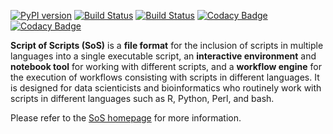 [![PyPI version](https://badge.fury.io/py/sos.svg)](https://badge.fury.io/py/sos)
[![Build Status](https://travis-ci.org/vatlab/SOS.svg?branch=master)](https://travis-ci.org/vatlab/SOS)
[![Build Status](https://ci.appveyor.com/api/projects/status/x092eusa0tta3msw?svg=true
)](https://ci.appveyor.com/project/BoPeng/sos)
[![Codacy Badge](https://api.codacy.com/project/badge/Grade/67b766a827fb491fa473032b4f70ebb7)](https://www.codacy.com/app/BoPeng/SOS?utm_source=github.com&amp;utm_medium=referral&amp;utm_content=vatlab/SOS&amp;utm_campaign=Badge_Grade)
[![Codacy Badge](https://api.codacy.com/project/badge/Coverage/67b766a827fb491fa473032b4f70ebb7)](https://www.codacy.com/app/BoPeng/SOS?utm_source=github.com&utm_medium=referral&utm_content=vatlab/SOS&utm_campaign=Badge_Coverage)

**Script of Scripts (SoS)** is a **file format** for the inclusion of
scripts in multiple languages into a single executable script, an
**interactive environment** and **notebook tool** for working with different scripts, and
a **workflow engine** for the execution of workflows consisting with scripts
in different languages. It is designed for data scienticists and bioinformatics who routinely work with scripts in different languages such as R, Python, Perl, and bash.

Please refer to the [SoS homepage](http://vatlab.github.io/SOS) for more information.

